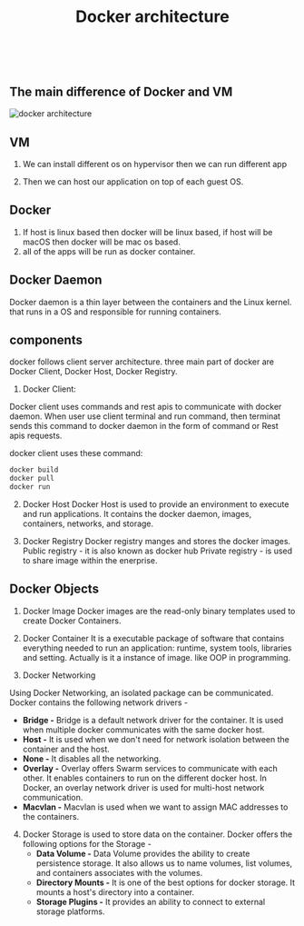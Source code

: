 <h1 align = 'center'>Docker architecture<h1> <br>


## The main difference of Docker and VM
![docker architecture](https://user-images.githubusercontent.com/93854636/183277319-42a39f40-0e56-46b0-8f4c-7f5cc124c518.gif)

## VM

1.  We can install different os on hypervisor then we can run different app

2. Then we can host our application on top of each guest OS.

## Docker
1. If host is linux based then docker will be linux based, if host will be macOS then docker will be mac os based.
2. all of the apps will be run as docker container. 

## Docker Daemon
Docker daemon is a thin layer between the containers and the Linux kernel. that runs in a OS and responsible for running containers.

## components
docker follows client server architecture. three main part of docker are Docker Client, Docker Host, Docker Registry. 

1. Docker Client:

Docker client uses commands and rest apis to communicate with docker daemon. When user use client terminal and run command, then terminat sends this command to docker daemon in the form of command or Rest apis requests.

docker client uses these command:
``` dockerfile
docker build
docker pull
docker run
```
2. Docker Host
Docker Host is used to provide an environment to execute and run applications. It contains the docker daemon, images, containers, networks, and storage.

3. Docker Registry
Docker registry manges and stores the docker images.
Public registry - it is also known as docker hub
Private registry - is used to share image within the enerprise.

## Docker Objects

1. Docker Image
  Docker images are the read-only binary templates used to create Docker Containers. 

2. Docker Container
  It is a executable package of software that contains everything needed to run an application: runtime, system tools, libraries and setting. Actually is it a instance of image. like OOP in programming.

3. Docker Networking

  Using Docker Networking, an isolated package can be communicated. Docker contains the following network drivers -

  - **Bridge -** Bridge is a default network driver for the container. It is used when multiple docker communicates with the same docker host.
  - **Host -** It is used when we don't need for network isolation between the container and the host.
  - **None -** It disables all the networking.
  - **Overlay -** Overlay offers Swarm services to communicate with each other. It enables containers to run on the different docker host. In Docker, an overlay network driver is used for multi-host network communication. 
  - **Macvlan -** Macvlan is used when we want to assign MAC addresses to the containers.

4. Docker Storage is used to store data on the container. Docker offers the following options for the Storage -
   - **Data Volume -** Data Volume provides the ability to create persistence storage. It also allows us to name volumes, list volumes, and containers associates with the volumes.
   - **Directory Mounts -** It is one of the best options for docker storage. It mounts a host's directory into a container.
   - **Storage Plugins -** It provides an ability to connect to external storage platforms.

